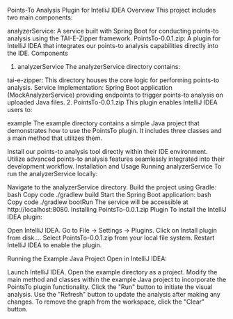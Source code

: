 Points-To Analysis Plugin for IntelliJ IDEA
Overview
This project includes two main components:

analyzerService: A service built with Spring Boot for conducting points-to analysis using the TAI-E-Zipper framework.
PointsTo-0.0.1.zip: A plugin for IntelliJ IDEA that integrates our points-to analysis capabilities directly into the IDE.
Components
1. analyzerService
   The analyzerService directory contains:

tai-e-zipper: This directory houses the core logic for performing points-to analysis.
Service Implementation: Spring Boot application (MockAnalyzerService) providing endpoints to trigger points-to analysis on uploaded Java files.
2. PointsTo-0.0.1.zip
   This plugin enables IntelliJ IDEA users to:

example
The example directory contains a simple Java project that demonstrates how to use the PointsTo plugin. It includes three classes and a main method that utilizes them.

Install our points-to analysis tool directly within their IDE environment.
Utilize advanced points-to analysis features seamlessly integrated into their development workflow.
Installation and Usage
Running analyzerService
To run the analyzerService locally:

Navigate to the analyzerService directory.
Build the project using Gradle:
bash
Copy code
./gradlew build
Start the Spring Boot application:
bash
Copy code
./gradlew bootRun
The service will be accessible at http://localhost:8080.
Installing PointsTo-0.0.1.zip Plugin
To install the IntelliJ IDEA plugin:

Open IntelliJ IDEA.
Go to File -> Settings -> Plugins.
Click on Install plugin from disk....
Select PointsTo-0.0.1.zip from your local file system.
Restart IntelliJ IDEA to enable the plugin.

Running the Example Java Project
Open in IntelliJ IDEA:

Launch IntelliJ IDEA.
Open the example directory as a project.
Modify the main method and classes within the example Java project to incorporate the PointsTo plugin functionality.
Click the "Run" button to initiate the visual analysis.
Use the "Refresh" button to update the analysis after making any changes.
To remove the graph from the workspace, click the "Clear" button.